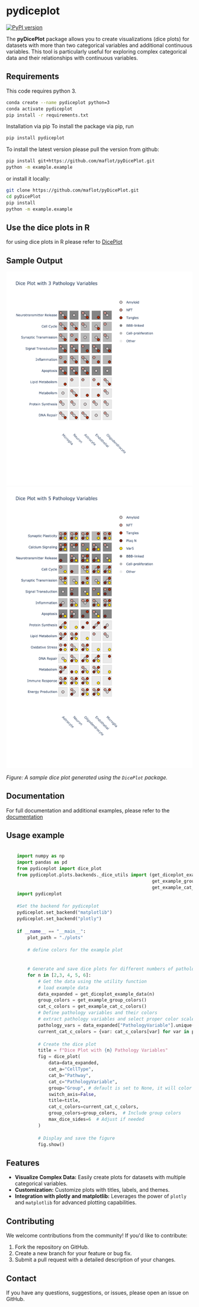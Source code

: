 # pydiceplot
[![PyPI version](https://badge.fury.io/py/pydiceplot.svg)](https://pypi.org/project/pydiceplot/)

The **pyDicePlot** package allows you to create visualizations (dice plots) for datasets with more than two categorical variables and additional continuous variables. This tool is particularly useful for exploring complex categorical data and their relationships with continuous variables.

## Requirements
This code requires python 3.
```bash
conda create --name pydiceplot python=3
conda activate pydiceplot
pip install -r requirements.txt
```

Installation via pip
To install the package via pip, run
```bash
pip install pydiceplot
```

To install the latest version please pull the version from github:
```bash
pip install git+https://github.com/maflot/pyDicePlot.git
python -m example.example
```
or install it locally:
```bash
git clone https://github.com/maflot/pyDicePlot.git
cd pyDicePlot
pip install 
python -m example.example
```
## Use the dice plots in R
for using dice plots in R please refer to [DicePlot](https://github.com/maflot/DicePlot/tree/main)

## Sample Output

![Sample Dice with 3 categories Plot](images/dice_plot_3_example_dice_plot.png)
![Sample Dice with 6 categories Plot](images/dice_plot_5_example_dice_plot.png)

*Figure: A sample dice plot generated using the `DicePlot` package.*

## Documentation

For full documentation and additional examples, please refer to the [documentation](https://dice-and-domino-plot.readthedocs.io/en/latest/index.html#)

## Usage example

```python 

    import numpy as np
    import pandas as pd
    from pydiceplot import dice_plot
    from pydiceplot.plots.backends._dice_utils import (get_diceplot_example_data,
                                                       get_example_group_colors,
                                                       get_example_cat_c_colors)
    import pydiceplot

    #Set the backend for pydiceplot
    pydiceplot.set_backend("matplotlib")
    pydiceplot.set_backend("plotly")
    
    if __name__ == "__main__":
        plot_path = "./plots"
    
        # define colors for the example plot
    
    
        # Generate and save dice plots for different numbers of pathology variables
        for n in [2,3, 4, 5, 6]:
            # Get the data using the utility function
            # load example data
            data_expanded = get_diceplot_example_data(n)
            group_colors = get_example_group_colors()
            cat_c_colors = get_example_cat_c_colors()
            # Define pathology variables and their colors
            # extract pathology variables and select proper color scale
            pathology_vars = data_expanded["PathologyVariable"].unique()
            current_cat_c_colors = {var: cat_c_colors[var] for var in pathology_vars}
    
            # Create the dice plot
            title = f"Dice Plot with {n} Pathology Variables"
            fig = dice_plot(
                data=data_expanded,
                cat_a="CellType",
                cat_b="Pathway",
                cat_c="PathologyVariable",
                group="Group", # default is set to None, it will color the boxes plain white
                switch_axis=False,
                title=title,
                cat_c_colors=current_cat_c_colors,
                group_colors=group_colors,  # Include group colors
                max_dice_sides=6  # Adjust if needed
            )
    
            # Display and save the figure
            fig.show()

```

## Features

- **Visualize Complex Data:** Easily create plots for datasets with multiple categorical variables.
- **Customization:** Customize plots with titles, labels, and themes.
- **Integration with plotly and matplotlib:** Leverages the power of `plotly` and `matplotlib` for advanced plotting capabilities.

## Contributing

We welcome contributions from the community! If you'd like to contribute:

1. Fork the repository on GitHub.
2. Create a new branch for your feature or bug fix.
3. Submit a pull request with a detailed description of your changes.

## Contact

If you have any questions, suggestions, or issues, please open an issue on GitHub.

